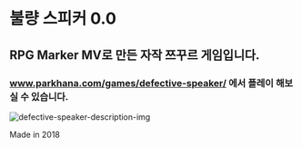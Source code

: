 # 불량 스피커 0.0
## RPG Marker MV로 만든 자작 쯔꾸르 게임입니다.
### www.parkhana.com/games/defective-speaker/ 에서 플레이 해보실 수 있습니다.

<img href="https://parkhana.com/games/defective-speaker/defective-speaker-description-img.jpg/" title="defective-speaker-description-img" alt="defective-speaker-description-img">

Made in 2018
